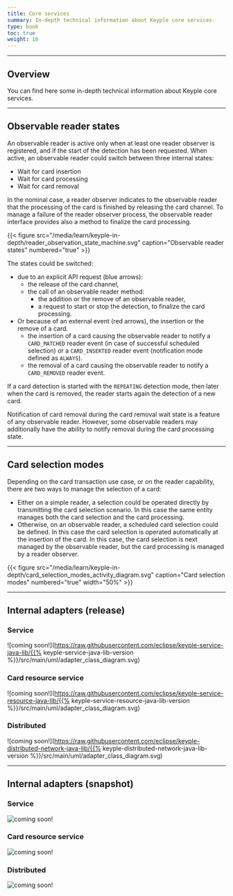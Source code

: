 ```yaml
---
title: Core services
summary: In-depth technical information about Keyple core services.
type: book
toc: true
weight: 10
---
```


---
## Overview

You can find here some in-depth technical information about Keyple core services.

---
## Observable reader states

An observable reader is active only when at least one reader observer is registered, and if the start of the detection has been requested.
When active, an observable reader could switch between three internal states:
* Wait for card insertion
* Wait for card processing
* Wait for card removal

In the nominal case, a reader observer indicates to the observable reader that the processing of the card is finished by releasing the card channel.
To manage a failure of the reader observer process, the observable reader interface provides also a method to finalize the card processing.

{{< figure src="/media/learn/keyple-in-depth/reader_observation_state_machine.svg" caption="Observable reader states" numbered="true" >}}

The states could be switched:
- due to an explicit API request (blue arrows):
    - the release of the card channel,
    - the call of an observable reader method:
        - the addition or the remove of an observable reader,
        - a request to start or stop the detection, to finalize the card processing.
- Or because of an external event (red arrows), the insertion or the remove of a card.
    - the insertion of a card causing the observable reader to notify a `CARD_MATCHED` reader event (in case of successful scheduled selection) or a `CARD_INSERTED` reader event (notification mode defined as `ALWAYS`).
    - the removal of a card causing the observable reader to notify a `CARD_REMOVED` reader event.

If a card detection is started with the `REPEATING` detection mode, then later when the card is removed, the reader starts again the detection of a new card.

Notification of card removal during the card removal wait state is a feature of any observable reader.
However, some observable readers may additionally have the ability to notify removal during the card processing state.

---
## Card selection modes

Depending on the card transaction use case, or on the reader capability, there are two ways to manage the selection of a card:
- Either on a simple reader, a selection could be operated directly by transmitting the card selection scenario. In this case the same entity manages both the card selection and the card processing.
- Otherwise, on an observable reader, a scheduled card selection could be defined. In this case the card selection is operated automatically at the insertion of the card. In this case, the card selection is next managed by the observable reader, but the card processing is managed by a reader observer.

{{< figure src="/media/learn/keyple-in-depth/card_selection_modes_activity_diagram.svg" caption="Card selection modes" numbered="true" width="50%" >}}

---
## Internal adapters (release)

### Service

![coming soon!](https://raw.githubusercontent.com/eclipse/keyple-service-java-lib/{{% keyple-service-java-lib-version %}}/src/main/uml/adapter_class_diagram.svg)

### Card resource service

![coming soon!](https://raw.githubusercontent.com/eclipse/keyple-service-resource-java-lib/{{% keyple-service-resource-java-lib-version %}}/src/main/uml/adapter_class_diagram.svg)

### Distributed

![coming soon!](https://raw.githubusercontent.com/eclipse/keyple-distributed-network-java-lib/{{% keyple-distributed-network-java-lib-version %}}/src/main/uml/adapter_class_diagram.svg)

---
## Internal adapters (snapshot)

### Service

![coming soon!](https://raw.githubusercontent.com/eclipse/keyple-service-java-lib/main/src/main/uml/adapter_class_diagram.svg)

### Card resource service

![coming soon!](https://raw.githubusercontent.com/eclipse/keyple-service-resource-java-lib/main/src/main/uml/adapter_class_diagram.svg)

### Distributed

![coming soon!](https://raw.githubusercontent.com/eclipse/keyple-distributed-network-java-lib/main/src/main/uml/adapter_class_diagram.svg)
